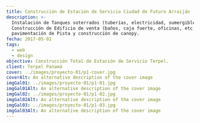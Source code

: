 ```yaml
---
title: Construcción de Estación de Servicio Ciudad de Futuro Arraiján
description: >-
  Instalación de Tanques soterrados (tuberías, electricidad, sumergibles, etc.),
  Construcción de Edificio de venta (baños, caja fuerte, oficinas, etc.)
  pavimentación de Pista y construcción de canopy.
fecha: 2017-05-01
tags:
  - web
  - design
objective: Construcción Total de Estación de Servicio Terpel.
client: Terpel Panamá
cover: ../images/proyecto-01/p1-cover.jpg
coverAlt: An alternative description of the cover image
imgGal01: ../images/proyecto-01/p1-01.jpg
imgGal01Alt: An alternative description of the cover image
imgGal02: ../images/proyecto-01/p1-02.jpg
imgGal02Alt: An alternative description of the cover image
imgGal03: ../images/proyecto-01/p1-03.jpg
imgGal03Alt: An alternative description of the cover image
---
```

